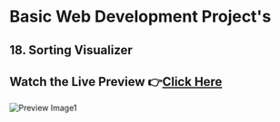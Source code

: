 # Basic Web Development Project's


## 18. Sorting Visualizer


## Watch the Live Preview 👉[Click Here](https://sorcererchiragsingh.github.io/Web-Development-Projects/18-Sorting%20Visualizer)
![Preview Image1](https://github.com/SorcererChiragsingh/Web-Development-Projects/blob/main/18-Sorting%20Visualizer/preview.png)



